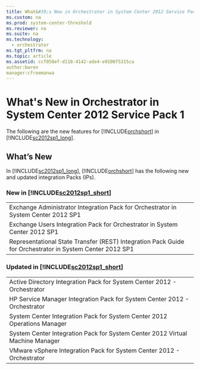 ```yaml
---
title: What&#39;s New in Orchestrator in System Center 2012 Service Pack 1
ms.custom: na
ms.prod: system-center-threshold
ms.reviewer: na
ms.suite: na
ms.technology: 
  - orchestrator
ms.tgt_pltfrm: na
ms.topic: article
ms.assetid: ccf058ef-d118-4142-ade4-e9100f5315ca
author:bwren
manager:cfreemanwa
---
```

# What&#39;s New in Orchestrator in System Center 2012 Service Pack 1
The following are the new features for [!INCLUDE[orchshort](../../om/manage/includes/orchshort_md.md)] in [!INCLUDE[sc2012sp1_long](../../om/manage/includes/sc2012sp1_long_md.md)].  
  
## What’s New  
In [!INCLUDE[sc2012sp1_long](../../om/manage/includes/sc2012sp1_long_md.md)], [!INCLUDE[orchshort](../../om/manage/includes/orchshort_md.md)] has the following new and updated integration Packs \(IPs\).  
  
### New in [!INCLUDE[sc2012sp1_short](../../om/manage/includes/sc2012sp1_short_md.md)]  
  
||  
|-|  
|Exchange Administrator Integration Pack for Orchestrator in System Center 2012 SP1|  
|Exchange Users Integration Pack for Orchestrator in System Center 2012 SP1|  
|Representational State Transfer \(REST\) Integration Pack Guide for Orchestrator in System Center 2012 SP1|  
  
### Updated in [!INCLUDE[sc2012sp1_short](../../om/manage/includes/sc2012sp1_short_md.md)]  
  
||  
|-|  
|Active Directory Integration Pack for System Center 2012 \- Orchestrator|  
|HP Service Manager Integration Pack for System Center 2012 \- Orchestrator|  
|System Center Integration Pack for System Center 2012 Operations Manager|  
|System Center Integration Pack for System Center 2012 Virtual Machine Manager|  
|VMware vSphere Integration Pack for System Center 2012 \- Orchestrator|  
  
